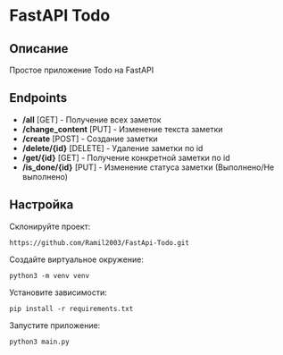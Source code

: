 # FastAPI Todo

## Описание

Простое приложение Todo на FastAPI

## Endpoints

- **/all** [GET] - Получение всех заметок 
- **/change_content** [PUT] - Изменение текста заметки
- **/create** [POST] - Создание заметки
- **/delete/{id}** [DELETE] - Удаление заметки по id
- **/get/{id}** [GET] - Получение конкретной заметки по id
- **/is_done/{id}** [PUT] - Изменение статуса заметки (Выполнено/Не выполнено)

## Настройка

Склонируйте проект:
```
https://github.com/Ramil2003/FastApi-Todo.git
```

Создайте виртуальное окружение:
```
python3 -m venv venv
```

Установите зависимости:
```
pip install -r requirements.txt
```

Запустите приложение:
```
python3 main.py
```